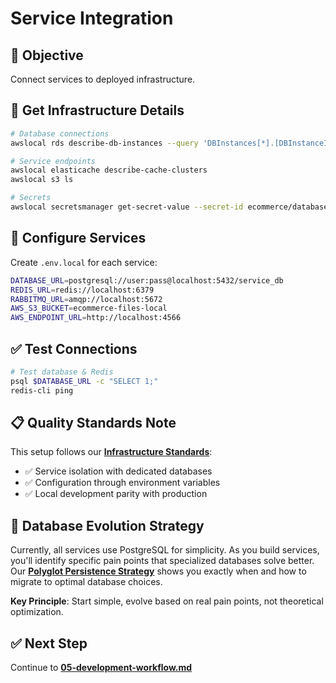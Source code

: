 # Service Integration

## 🎯 Objective

Connect services to deployed infrastructure.

## 🔧 Get Infrastructure Details

```bash
# Database connections
awslocal rds describe-db-instances --query 'DBInstances[*].[DBInstanceIdentifier,Endpoint.Address]'

# Service endpoints
awslocal elasticache describe-cache-clusters
awslocal s3 ls

# Secrets
awslocal secretsmanager get-secret-value --secret-id ecommerce/database/password
```

## 🔧 Configure Services

Create `.env.local` for each service:
```bash
DATABASE_URL=postgresql://user:pass@localhost:5432/service_db
REDIS_URL=redis://localhost:6379
RABBITMQ_URL=amqp://localhost:5672
AWS_S3_BUCKET=ecommerce-files-local
AWS_ENDPOINT_URL=http://localhost:4566
```

## ✅ Test Connections

```bash
# Test database & Redis
psql $DATABASE_URL -c "SELECT 1;"
redis-cli ping
```

## 📋 Quality Standards Note

This setup follows our **[Infrastructure Standards](../../architecture/quality-standards/microservice-architecture-standards.md)**:
- ✅ Service isolation with dedicated databases
- ✅ Configuration through environment variables
- ✅ Local development parity with production

## 🎯 Database Evolution Strategy

Currently, all services use PostgreSQL for simplicity. As you build services, you'll identify specific pain points that specialized databases solve better. Our **[Polyglot Persistence Strategy](../../architecture/polyglot-persistence-strategy.md)** shows you exactly when and how to migrate to optimal database choices.

**Key Principle**: Start simple, evolve based on real pain points, not theoretical optimization.

## ✅ Next Step

Continue to **[05-development-workflow.md](./05-development-workflow.md)**